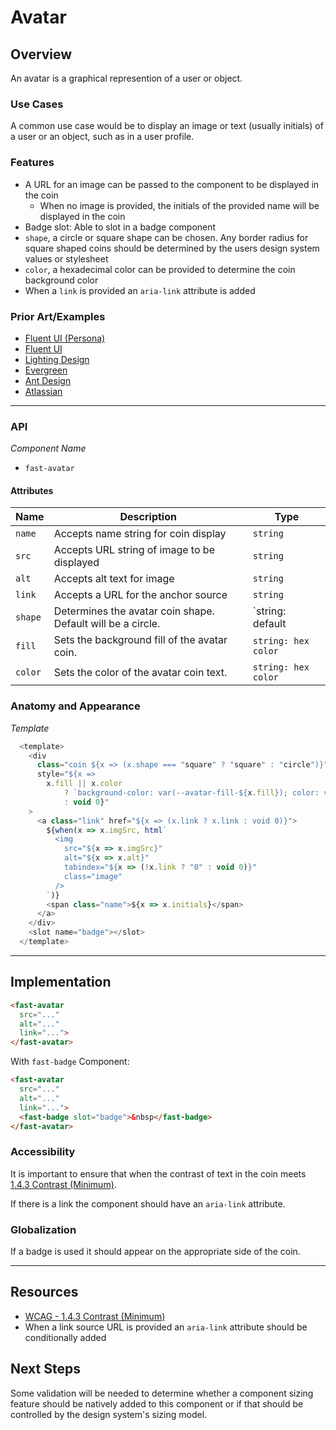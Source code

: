# Avatar

## Overview

An avatar is a graphical represention of a user or object.

### Use Cases

A common use case would be to display an image or text (usually initials) of a user or an object, such as in a user profile.

### Features
- A URL for an image can be passed to the component to be displayed in the coin
  - When no image is provided, the initials of the provided name will be displayed in the coin
- Badge slot: Able to slot in a badge component
- `shape`, a circle or square shape can be chosen. Any border radius for square shaped coins should be determined by the users design system values or stylesheet
- `color`, a hexadecimal color can be provided to determine the coin background color
- When a `link` is provided an `aria-link` attribute is added

### Prior Art/Examples

- [Fluent UI (Persona)](https://developer.microsoft.com/en-us/fluentui#/controls/web/persona)
- [Fluent UI](https://fluentsite.z22.web.core.windows.net/components/avatar/definition)
- [Lighting Design](https://www.lightningdesignsystem.com/components/avatar/)
- [Evergreen](https://evergreen.segment.com/components/avatar)
- [Ant Design](https://ant.design/components/avatar/)
- [Atlassian](https://atlaskit.atlassian.com/packages/design-system/avatar)
---
### API

*Component Name*
- `fast-avatar`

#### Attributes
|   Name    | Description                                                 | Type                                |
|-----------|-------------------------------------------------------------|-------------------------------------|
| `name`    | Accepts name string for coin display                        | `string`                            |
| `src` | Accepts URL string of image to be displayed                 | `string`                            |
| `alt`| Accepts alt text for image                                  | `string`                            |
| `link`    | Accepts a URL for the anchor source                         | `string`                            |
| `shape`   | Determines the avatar coin shape. Default will be a circle. | `string: default | circle | square` |
| `fill`    | Sets the background fill of the avatar coin.                | `string: hex color`                 |
| `color`   | Sets the color of the avatar coin text.                     | `string: hex color`                 |

### Anatomy and Appearance

*Template*
```js
  <template>
    <div 
      class="coin ${x => (x.shape === "square" ? "square" : "circle")}"
      style="${x =>
        x.fill || x.color
            ? `background-color: var(--avatar-fill-${x.fill}); color: var(--avatar-color-${x.color});`
            : void 0}"
    >
      <a class="link" href="${x => (x.link ? x.link : void 0)}">
        ${when(x => x.imgSrc, html`
          <img 
            src="${x => x.imgSrc}"
            alt="${x => x.alt}"
            tabindex="${x => (!x.link ? "0" : void 0)}"
            class="image"
          />
        `)}
        <span class="name">${x => x.initials}</span>
      </a>
    </div>
    <slot name="badge"></slot>
  </template> 
```

---

## Implementation

```html
<fast-avatar 
  src="..."
  alt="..."
  link="...">
</fast-avatar>
```

With `fast-badge` Component:
```html
<fast-avatar
  src="..." 
  alt="..."
  link="...">
  <fast-badge slot="badge">&nbsp</fast-badge>
</fast-avatar>
```

### Accessibility

It is important to ensure that when the contrast of text in the coin meets [1.4.3 Contrast (Minimum)](https://www.w3.org/TR/UNDERSTANDING-WCAG20/visual-audio-contrast-contrast.html).

If there is a link the component should have an `aria-link` attribute.

### Globalization

If a badge is used it should appear on the appropriate side of the coin.

---

## Resources

- [WCAG - 1.4.3 Contrast (Minimum)](https://www.w3.org/TR/UNDERSTANDING-WCAG20/visual-audio-contrast-contrast.html)
- When a link source URL is provided an `aria-link` attribute should be conditionally added

## Next Steps

Some validation will be needed to determine whether a component sizing feature should be natively added to this component or if that should be controlled by the design system's sizing model.
